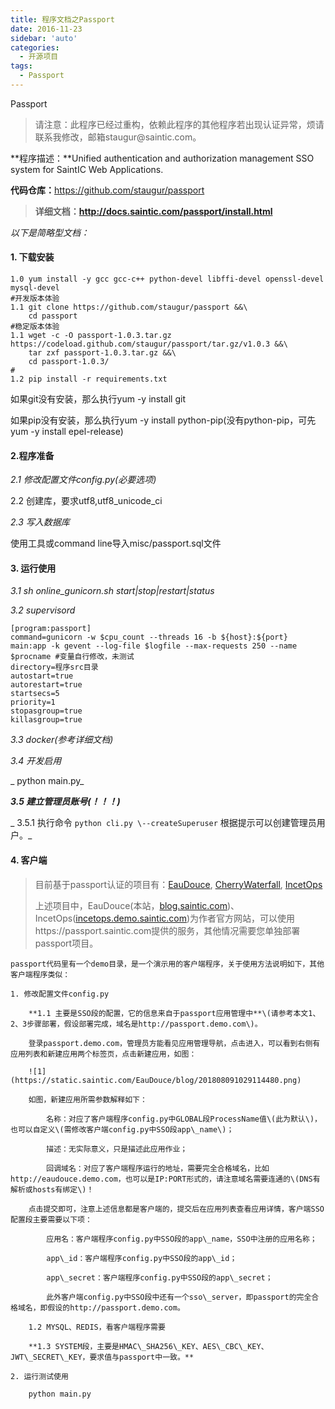 ```yaml
---
title: 程序文档之Passport
date: 2016-11-23
sidebar: 'auto'
categories:
  - 开源项目
tags:
  - Passport
---
```


Passport  

> 请注意：此程序已经过重构，依赖此程序的其他程序若出现认证异常，烦请联系我修改，邮箱staugur\@saintic.com。

**程序描述：**Unified authentication and authorization management SSO system for SaintIC Web  Applications.<!--
p-->

**代码仓库：**<https://github.com/staugur/passport>

> **详细文档：<http://docs.saintic.com/passport/install.html>**

_以下是简略型文档：_

#### **1\. 下载安装**

```
1.0 yum install -y gcc gcc-c++ python-devel libffi-devel openssl-devel mysql-devel
#开发版本体验
1.1 git clone https://github.com/staugur/passport &&\
    cd passport
#稳定版本体验
1.1 wget -c -O passport-1.0.3.tar.gz https://codeload.github.com/staugur/passport/tar.gz/v1.0.3 &&\
    tar zxf passport-1.0.3.tar.gz &&\
    cd passport-1.0.3/
#
1.2 pip install -r requirements.txt
```

如果git没有安装，那么执行yum \-y install git

如果pip没有安装，那么执行yum \-y install python-pip\(没有python-pip，可先yum \-y install epel-release\)

  

#### **2.程序准备**

_2.1 修改配置文件config.py\(必要选项\)_

2.2 创建库，要求utf8,utf8\_unicode\_ci

_2.3 写入数据库_

使用工具或command line导入misc/passport.sql文件

  

#### 3\. 运行使用

_3.1 sh online\_gunicorn.sh start|stop|restart|status_

_3.2 supervisord_

```
[program:passport]
command=gunicorn -w $cpu_count --threads 16 -b ${host}:${port} main:app -k gevent --log-file $logfile --max-requests 250 --name $procname #变量自行修改，未测试
directory=程序src目录
autostart=true
autorestart=true
startsecs=5
priority=1
stopasgroup=true
killasgroup=true
```

_3.3 docker\(_参考详细文档_\)_

_3.4 开发启用_

_    python main.py_

_**3.5 建立管理员账号\(！！！\)**_

_    3.5.1 执行命令 `python cli.py \--createSuperuser` 根据提示可以创建管理员用户。_

#### 4\. 客户端

> 目前基于passport认证的项目有：[EauDouce](https://github.com/staugur/EauDouce), [CherryWaterfall](https://github.com/staugur/CherryWaterfall), [IncetOps](https://github.com/staugur/IncetOps)
> 
> 上述项目中，EauDouce\(本站，[blog.saintic.com](https://blog.saintic.com)\)、IncetOps\([incetops.demo.saintic.com](http://incetops.demo.saintic.com/)\)为作者官方网站，可以使用https://passport.saintic.com提供的服务，其他情况需要您单独部署passport项目。

    passport代码里有一个demo目录，是一个演示用的客户端程序，关于使用方法说明如下，其他客户端程序类似：

    1. 修改配置文件config.py

        **1.1 主要是SSO段的配置，它的信息来自于passport应用管理中**\(请参考本文1、2、3步骤部署，假设部署完成，域名是http://passport.demo.com\)。

        登录passport.demo.com，管理员方能看见应用管理导航，点击进入，可以看到右侧有应用列表和新建应用两个标签页，点击新建应用，如图：

        ![1](https://static.saintic.com/EauDouce/blog/201808091029114480.png)

        如图，新建应用所需参数解释如下：

            名称：对应了客户端程序config.py中GLOBAL段ProcessName值\(此为默认\)，也可以自定义\(需修改客户端config.py中SSO段app\_name\)；

            描述：无实际意义，只是描述此应用作业；

            回调域名：对应了客户端程序运行的地址，需要完全合格域名，比如http://eaudouce.demo.com，也可以是IP:PORT形式的，请注意域名需要连通的\(DNS有解析或hosts有绑定\)！

        点击提交即可，注意上述信息都是客户端的，提交后在应用列表查看应用详情，客户端SSO配置段主要需要以下项：

            应用名：客户端程序config.py中SSO段的app\_name，SSO中注册的应用名称；

            app\_id：客户端程序config.py中SSO段的app\_id；

            app\_secret：客户端程序config.py中SSO段的app\_secret；

            此外客户端config.py中SSO段中还有一个sso\_server，即passport的完全合格域名，即假设的http://passport.demo.com。

        1.2 MYSQL、REDIS，看客户端程序需要

        **1.3 SYSTEM段，主要是HMAC\_SHA256\_KEY、AES\_CBC\_KEY、JWT\_SECRET\_KEY，要求值与passport中一致。**

    2. 运行测试使用

        python main.py
